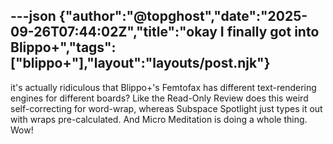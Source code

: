 ---json
{"author":"@topghost","date":"2025-09-26T07:44:02Z","title":"okay I finally got into Blippo+","tags":["blippo+"],"layout":"layouts/post.njk"}
---
it&#x27;s actually ridiculous that Blippo+&#x27;s Femtofax has different text-rendering engines for different boards? Like the Read-Only Review does this weird self-correcting for word-wrap, whereas Subspace Spotlight just types it out with wraps pre-calculated. And Micro Meditation is doing a whole thing. Wow!
